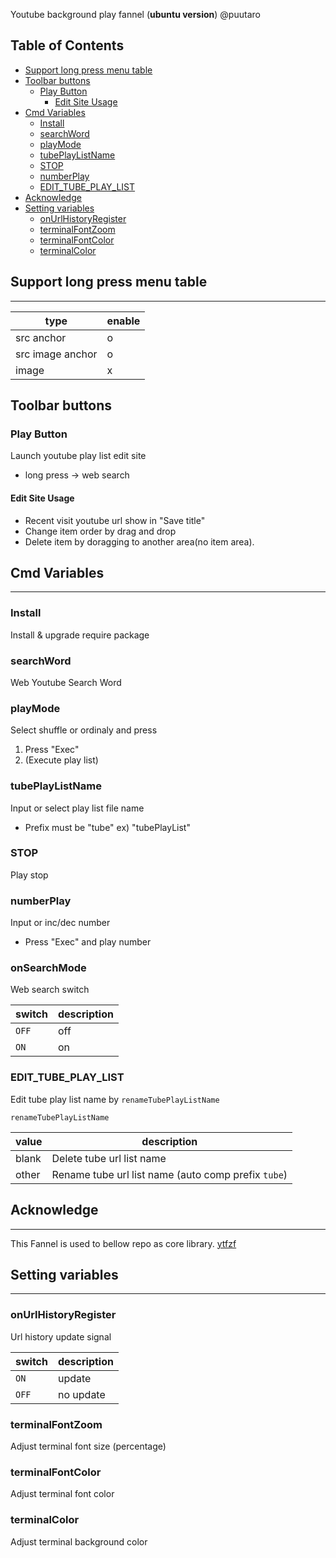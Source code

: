 Youtube background play fannel (**ubuntu version**) @puutaro

Table of Contents
-------
<!-- vim-markdown-toc GFM --> 
* [Support long press menu table](#support-long-press-menu-table)
* [Toolbar buttons](#toolbar-buttons)
	* [Play Button](#play-button)
		* [Edit Site Usage](#edit-site-usage)
* [Cmd Variables](#cmd-variables)
	* [Install](#install)
	* [searchWord](#searchword)
	* [playMode](#playmode)
	* [tubePlayListName](#tubeplaylistname)
	* [STOP](#stop)
	* [numberPlay](#numberplay)
	* [EDIT_TUBE_PLAY_LIST](#edit_tube_play_list)
* [Acknowledge](#acknowledge)
* [Setting variables](#setting-variables)
	* [onUrlHistoryRegister](#onurlhistoryregister)
	* [terminalFontZoom](#terminalfontzoom)
	* [terminalFontColor](#terminalfontcolor)
	* [terminalColor](#terminalcolor)


## Support long press menu table
-------

| type | enable |
| ----- | ----- |
| src anchor | o |
| src image anchor | o |
| image | x |

## Toolbar buttons

### Play Button

Launch youtube play list edit site

- long press -> web search

#### Edit Site Usage
- Recent visit youtube url show in "Save title"
- Change item  order by drag and drop 
- Delete item  by doragging to another area(no item area).

## Cmd Variables
--------
### Install
Install & upgrade require package

### searchWord
Web Youtube Search Word

### playMode
Select shuffle or ordinaly and press

1. Press "Exec"
2. (Execute play list)

### tubePlayListName
Input or select play list file name
- Prefix must be "tube" 
	ex) "tubePlayList"

### STOP
Play stop

### numberPlay
Input or inc/dec number
- Press "Exec" and play number

### onSearchMode
Web search switch

| switch | description |
| ----------- | ----------- |
| `OFF` | off |
| `ON` | on |

### EDIT_TUBE_PLAY_LIST

Edit tube play list name by `renameTubePlayListName`


`renameTubePlayListName` 

| value | description |
| ----------- | ----------- |
| blank | Delete tube url list name |
| other | Rename tube url list name (auto comp prefix `tube`) |

## Acknowledge
----------
This Fannel is used to bellow repo as core library.
[ytfzf](https://github.com/pystardust/ytfzf)


## Setting variables
---------
### onUrlHistoryRegister
Url history update signal

| switch | description |
| ----------- | ----------- |
| `ON` | update |
| `OFF` | no update |

### terminalFontZoom
Adjust terminal font size (percentage)

### terminalFontColor
Adjust terminal font color

### terminalColor
Adjust terminal background color
